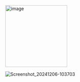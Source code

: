  
<img width="194" alt="image" src="https://github.com/user-attachments/assets/311588c8-5c41-4ea0-ab9d-5761edd4a884">

![Screenshot_20241206-103703](https://github.com/user-attachments/assets/644bff97-86a2-4967-a045-e3fdd5b48e3d)
 
